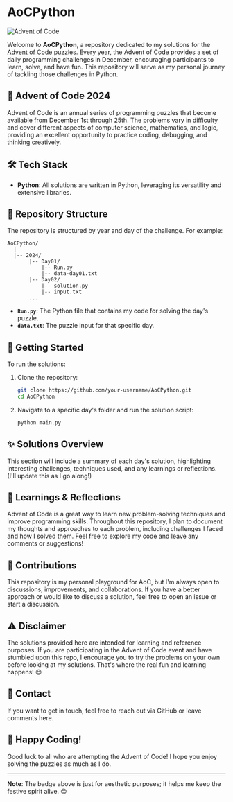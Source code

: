# AoCPython

![Advent of Code](https://img.shields.io/badge/Advent%20of%20Code-2024-blue?style=for-the-badge)

Welcome to **AoCPython**, a repository dedicated to my solutions for the [Advent of Code](https://adventofcode.com/) puzzles. Every year, the Advent of Code provides a set of daily programming challenges in December, encouraging participants to learn, solve, and have fun. This repository will serve as my personal journey of tackling those challenges in Python.

## 🎄 Advent of Code 2024

Advent of Code is an annual series of programming puzzles that become available from December 1st through 25th. The problems vary in difficulty and cover different aspects of computer science, mathematics, and logic, providing an excellent opportunity to practice coding, debugging, and thinking creatively.

## 🛠️ Tech Stack
- **Python**: All solutions are written in Python, leveraging its versatility and extensive libraries.

## 📁 Repository Structure
The repository is structured by year and day of the challenge. For example:

```
AoCPython/
  |
  |-- 2024/
       |-- Day01/
           |-- Run.py
           |-- data-day01.txt
       |-- Day02/
           |-- solution.py
           |-- input.txt
       ...
```

- **`Run.py`**: The Python file that contains my code for solving the day's puzzle.
- **`data.txt`**: The puzzle input for that specific day.

## 🚀 Getting Started

To run the solutions:

1. Clone the repository:

   ```bash
   git clone https://github.com/your-username/AoCPython.git
   cd AoCPython
   ```

2. Navigate to a specific day's folder and run the solution script:

   ```bash
   python main.py
   ```

## ✨ Solutions Overview
This section will include a summary of each day's solution, highlighting interesting challenges, techniques used, and any learnings or reflections. (I'll update this as I go along!)

## 📖 Learnings & Reflections
Advent of Code is a great way to learn new problem-solving techniques and improve programming skills. Throughout this repository, I plan to document my thoughts and approaches to each problem, including challenges I faced and how I solved them. Feel free to explore my code and leave any comments or suggestions!

## 🤝 Contributions
This repository is my personal playground for AoC, but I'm always open to discussions, improvements, and collaborations. If you have a better approach or would like to discuss a solution, feel free to open an issue or start a discussion.

## ⚠️ Disclaimer
The solutions provided here are intended for learning and reference purposes. If you are participating in the Advent of Code event and have stumbled upon this repo, I encourage you to try the problems on your own before looking at my solutions. That's where the real fun and learning happens! 😊

## 📧 Contact
If you want to get in touch, feel free to reach out via GitHub or leave comments here.

## 🎉 Happy Coding!
Good luck to all who are attempting the Advent of Code! I hope you enjoy solving the puzzles as much as I do.

---

**Note**: The badge above is just for aesthetic purposes; it helps me keep the festive spirit alive. 😊

